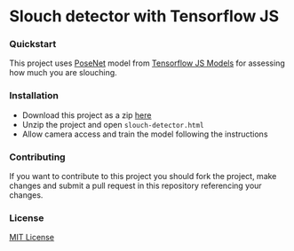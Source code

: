 # Slouch detector with Tensorflow JS

### Quickstart

This project uses [PoseNet](https://github.com/tensorflow/tfjs-models/tree/master/posenet) model from [Tensorflow JS Models](https://github.com/tensorflow/tfjs-models) for assessing how much you are slouching.

### Installation

- Download this project as a zip [here](https://github.com/josh31416/slouch_detector_with_tfjs/archive/develop.zip)
- Unzip the project and open `slouch-detector.html`
- Allow camera access and train the model following the instructions

### Contributing

If you want to contribute to this project you should fork the project, make changes and submit a pull request in this repository referencing your changes.

### License

[MIT License](https://github.com/josh31416/slouch_detector_with_tfjs/blob/develop/LICENSE)
